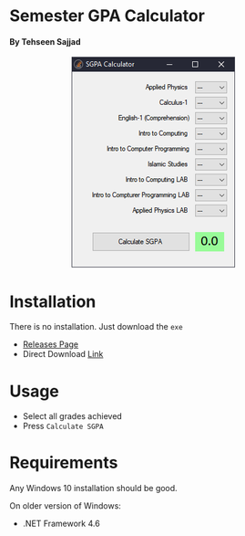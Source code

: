 ﻿# Semester GPA Calculator
#### By Tehseen Sajjad


<p align="center"

![View](sample.png)

# Installation
There is no installation. Just download the `exe`
- [Releases Page](https://github.com/tarpalantiri/semestergpa_calc/releases)
- Direct Download [Link](https://github.com/tarpalantiri/semestergpa_calc/releases/download/v2021.1.0/SGPA_Calc.exe)

# Usage
- Select all grades achieved
- Press `Calculate SGPA`


# Requirements
Any Windows 10 installation should be good.


On older version of Windows:
  - .NET Framework 4.6
